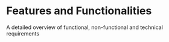 # Features and Functionalities

A detailed overview of functional, non-functional and technical requirements
